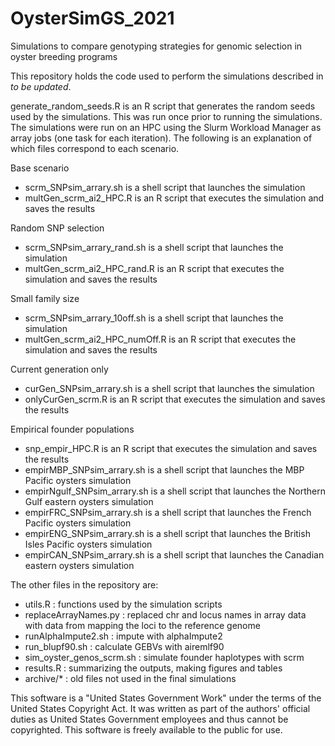 # OysterSimGS_2021
Simulations to compare genotyping strategies for genomic selection in 
oyster breeding programs

This repository holds the code used to perform the simulations described in _to be updated_.

generate_random_seeds.R is an R script that generates the random seeds used by the simulations. 
This was run once prior to running the simulations. The simulations were run on an HPC 
using the Slurm Workload Manager as array jobs (one task for each iteration). The following is an explanation of which files 
correspond to each scenario. 

Base scenario

- scrm_SNPsim_arrary.sh is a shell script that launches the simulation
- multGen_scrm_ai2_HPC.R is an R script that executes the simulation and saves the results

Random SNP selection

- scrm_SNPsim_arrary_rand.sh is a shell script that launches the simulation
- multGen_scrm_ai2_HPC_rand.R is an R script that executes the simulation and saves the results

Small family size

- scrm_SNPsim_arrary_10off.sh is a shell script that launches the simulation
- multGen_scrm_ai2_HPC_numOff.R is an R script that executes the simulation and saves the results

Current generation only

- curGen_SNPsim_arrary.sh is a shell script that launches the simulation
- onlyCurGen_scrm.R is an R script that executes the simulation and saves the results

Empirical founder populations

- snp_empir_HPC.R is an R script that executes the simulation and saves the results
- empirMBP_SNPsim_arrary.sh is a shell script that launches the MBP Pacific oysters simulation
- empirNgulf_SNPsim_arrary.sh is a shell script that launches the Northern Gulf eastern oysters simulation
- empirFRC_SNPsim_arrary.sh is a shell script that launches the French Pacific oysters simulation
- empirENG_SNPsim_arrary.sh is a shell script that launches the British Isles Pacific oysters simulation
- empirCAN_SNPsim_arrary.sh is a shell script that launches the Canadian eastern oysters simulation


The other files in the repository are:

- utils.R : functions used by the simulation scripts
- replaceArrayNames.py : replaced chr and locus names in array data with data from mapping the loci to the reference genome
- runAlphaImpute2.sh : impute with alphaImpute2
- run_blupf90.sh : calculate GEBVs with airemlf90
- sim_oyster_genos_scrm.sh : simulate founder haplotypes with scrm
- results.R : summarizing the outputs, making figures and tables
- archive/* : old files not used in the final simulations



This software is a "United States Government Work" under the terms of the United States Copyright Act. 
It was written as part of the authors' official duties as United States Government employees and 
thus cannot be copyrighted. This software is freely available to the public for use.

